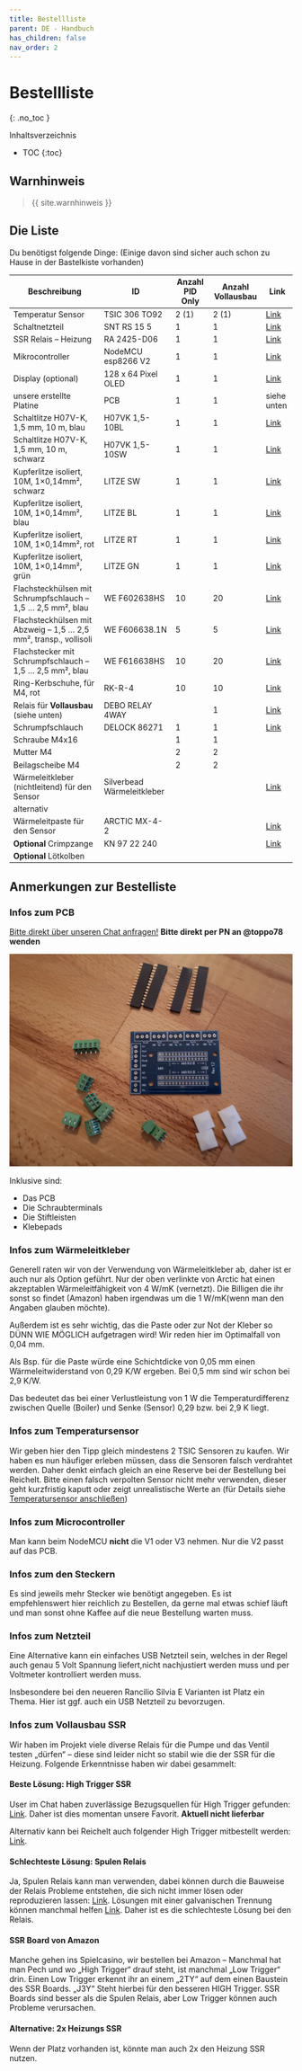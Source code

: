 ```yaml
---
title: Bestellliste
parent: DE - Handbuch
has_children: false
nav_order: 2
---
```


# Bestellliste
{: .no_toc }

Inhaltsverzeichnis

* TOC
{:toc}

## Warnhinweis

> {{ site.warnhinweis }}

## Die Liste

Du benötigst folgende Dinge:
(Einige davon sind sicher auch schon zu Hause in der Bastelkiste vorhanden)

Beschreibung | ID | Anzahl PID Only | Anzahl Vollausbau | Link
-|-|-|-|-
Temperatur Sensor|TSIC 306 TO92|2 (1)|2 (1)|[Link](https://www.reichelt.de/tsic-digitale-halbleiter-temperatursensoren-tsic-306-to92-p82327.html?r=1)
Schaltnetzteil|SNT RS 15 5|1|1|[Link](https://www.reichelt.de/schaltnetzteil-geschlossen-15-w-5-v-3-a-snt-rs-15-5-p137080.html?&trstct=pos_0)
SSR Relais – Heizung|RA 2425-D06|1|1|[Link](https://www.reichelt.de/solid-state-relais-ust-2-32vdc-ulast-24-280v-ra-2425-d06-p22691.html?&trstct=pos_0)
Mikrocontroller|NodeMCU esp8266 V2|1|1|[Link](https://www.amazon.de/AZDelivery-NodeMCU-ESP8266-ESP-12E-Development/dp/B06Y1LZLLY/ref=sr_1_1_sspa?ie=UTF8&qid=1538918768&sr=8-1-spons&keywords=nodemcu+esp8266&psc=1)
Display (optional)|128 x 64 Pixel OLED|1|1|[Link](https://www.amazon.de/AZDelivery-Display-Arduino-Raspberry-gratis/dp/B01L9GC470/ref=sr_1_3?ie=UTF8&qid=1544291613&sr=8-3&keywords=oled+128x64)
unsere erstellte Platine|PCB|1|1|siehe unten
Schaltlitze H07V-K, 1,5 mm, 10 m, blau|H07VK 1,5-10BL|1|1|[Link](https://www.reichelt.de/schaltlitze-h07v-k-1-5-mm-10-m-blau-h07vk-1-5-10bl-p69504.html?)
Schaltlitze H07V-K, 1,5 mm, 10 m, schwarz|H07VK 1,5-10SW|1|1|[Link](https://www.reichelt.de/schaltlitze-h07v-k-1-5-mm-10-m-schwarz-h07vk-1-5-10sw-p69503.html?)
Kupferlitze isoliert, 10M, 1×0,14mm², schwarz|LITZE SW|1|1|[Link](https://www.reichelt.de/kupferlitze-isoliert-10-m-1-x-0-14-mm-schwarz-litze-sw-p10298.html?)
Kupferlitze isoliert, 10M, 1×0,14mm², blau|LITZE BL|1|1|[Link](https://www.reichelt.de/kupferlitze-isoliert-10-m-1-x-0-14-mm-blau-litze-bl-p10292.html?)
Kupferlitze isoliert, 10M, 1×0,14mm², rot|LITZE RT|1|1|[Link](https://www.reichelt.de/kupferlitze-isoliert-10-m-1-x-0-14-mm-rot-litze-rt-p10297.html?)
Kupferlitze isoliert, 10M, 1×0,14mm², grün|LITZE GN|1|1|[Link](https://www.reichelt.de/kupferlitze-isoliert-10-m-1-x-0-14-mm-gruen-litze-gn-p10296.html?)
Flachsteckhülsen mit Schrumpfschlauch – 1,5 … 2,5 mm², blau|WE F602638HS|10|20|[Link](https://www.reichelt.de/flachsteckhuelsen-mit-schrumpfschlauch-1-5-2-5-mm-blau-we-f602638hs-p189402.html?&trstct=pos_0&nbc=1)
Flachsteckhülsen mit Abzweig – 1,5 … 2,5 mm², transp., vollisoli|WE F606638.1N|5|5|[Link](https://www.reichelt.de/flachsteckhuelsen-mit-abzweig-1-5-2-5-mm-transp-vollisoli-we-f606638-1n-p189372.html?search=WE+F606638.1N)
Flachstecker mit Schrumpfschlauch – 1,5 … 2,5 mm², blau|WE F616638HS|10|20|[Link](https://www.reichelt.de/flachstecker-mit-schrumpfschlauch-1-5-2-5-mm-blau-we-f616638hs-p189408.html?&trstct=pos_0&nbc=1)
Ring-Kerbschuhe, für M4, rot|RK-R-4|10|10|[Link](https://www.reichelt.de/ring-kerbschuhe-fuer-m4-rot-rk-r-4-p15260.html?&nbc=1)
Relais für **Vollausbau** (siehe unten)|DEBO RELAY 4WAY||1|[Link](https://www.reichelt.de/entwicklerboards-4-wege-solid-relais-5v-240v-2a-debo-relay-4way-p280064.html?)
Schrumpfschlauch|DELOCK 86271|1|1|[Link](https://www.reichelt.de/schrumpfschlauch-sortiment-schwarz-100-teilig-delock-86271-p152924.html?&trstct=pol_0&nbc=1)
Schraube M4x16||1|1|
Mutter M4||2|2|
Beilagscheibe M4||2|2|
Wärmeleitkleber (nichtleitend) für den Sensor|Silverbead Wärmeleitkleber|||[Link](https://www.amazon.de/Silverbead-W%C3%A4rmeleitkleber-10-Gramm-SG100X/dp/B019MNSABG/ref=sr_1_1?ie=UTF8&qid=1538938085&sr=8-1&keywords=w%C3%A4rmeleitkleber)
alternativ||||
Wärmeleitpaste für den Sensor|ARCTIC MX-4-2|||[Link](https://www.reichelt.de/arctic-mx-4-waermeleitpaste-2g-arctic-mx-4-2-p261247.html?&trstct=pos_14&nbc=1)
**Optional** Crimpzange|KN 97 22 240|||[Link](https://www.reichelt.de/crimpzange-240-mm-isolierte-kabelschuhe-kabelverbinder-kn-97-22-240-p122639.html?&trstct=pos_0&nbc=1)
**Optional** Lötkolben||||                         |        | 4,39  | 1     | 4,39  |

## Anmerkungen zur Bestelliste

### Infos zum PCB

[Bitte direkt über unseren Chat anfragen!](https://chat.rancilio-pid.de/) **Bitte direkt per PN an @toppo78 wenden**

![PCB Lieferumfang](../img/PCB_Lieferumfang.jpeg)

Inklusive sind:
 * Das PCB
 * Die Schraubterminals
 * Die Stiftleisten
 * Klebepads

### Infos zum Wärmeleitkleber
Generell raten wir von der Verwendung von Wärmeleitkleber ab, daher ist er auch nur als Option geführt. Nur der oben verlinkte von Arctic hat einen akzeptablen Wärmeleitfähigkeit von 4 W/mK (vernetzt). Die Billigen die ihr sonst so findet (Amazon) haben irgendwas um die 1 W/mK(wenn man den Angaben glauben möchte).

Außerdem ist es sehr wichtig, das die Paste oder zur Not der Kleber so DÜNN WIE MÖGLICH aufgetragen wird! Wir reden hier im Optimalfall von 0,04 mm.

Als Bsp. für die Paste würde eine Schichtdicke von 0,05 mm einen Wärmeleitwiderstand von 0,29 K/W ergeben. Bei 0,5 mm sind wir schon bei 2,9 K/W.

Das bedeutet das bei einer Verlustleistung von 1 W die Temperaturdifferenz zwischen Quelle (Boiler) und Senke (Sensor) 0,29 bzw. bei 2,9 K liegt.

### Infos zum Temperatursensor
Wir geben hier den Tipp gleich mindestens 2 TSIC Sensoren zu kaufen. Wir haben es nun häufiger erleben müssen, dass die Sensoren falsch verdrahtet werden. Daher denkt einfach gleich an eine Reserve bei der Bestellung bei Reichelt. Bitte einen falsch verpolten Sensor nicht mehr verwenden, dieser geht kurzfristig kaputt oder zeigt unrealistische Werte an (für Details siehe [Temperatursensor anschließen](./hardware/hardware.md#temperatursensor-anschließen))

### Infos zum Microcontroller
Man kann beim NodeMCU **nicht** die V1 oder V3 nehmen. Nur die V2 passt auf das PCB.

### Infos zum den Steckern
Es sind jeweils mehr Stecker wie benötigt angegeben. Es ist empfehlenswert hier reichlich zu Bestellen, da gerne mal etwas schief läuft und man sonst ohne Kaffee auf die neue Bestellung warten muss.

### Infos zum Netzteil
Eine Alternative kann ein einfaches USB Netzteil sein, welches in der Regel auch genau
5 Volt Spannung liefert,nicht nachjustiert werden muss und per Voltmeter kontrolliert werden muss.

Insbesondere bei den neueren Rancilio Silvia E Varianten ist Platz ein Thema. Hier ist ggf. auch ein USB Netzteil zu bevorzugen.

### Infos zum Vollausbau SSR
Wir haben im Projekt viele diverse Relais für die Pumpe und das Ventil testen „dürfen“ – diese sind leider nicht so stabil wie die der SSR für die Heizung. Folgende Erkenntnisse haben wir dabei gesammelt:

#### Beste Lösung: High Trigger SSR
User im Chat haben zuverlässige Bezugsquellen für High Trigger gefunden: [Link](https://www.roboter-bausatz.de/1450/2-kanal-solid-state-relais-modul-5v/230vac-high-level-trigger). Daher ist dies momentan unsere Favorit. **Aktuell nicht lieferbar**

Alternativ kann bei Reichelt auch folgender High Trigger mitbestellt werden: [Link](https://www.reichelt.de/entwicklerboards-4-wege-solid-relais-5v-240v-2a-debo-relay-4way-p280064.html?&trstct=pos_0&nbc=1).

#### Schlechteste Lösung: Spulen Relais
Ja, Spulen Relais kann man verwenden, dabei können durch die Bauweise der Relais Probleme entstehen, die sich nicht immer lösen oder reproduzieren lassen: [Link](https://www.amazon.de/AZDelivery-2-Relais-Optokoppler-Low-Level-Trigger-Arduino/dp/B078Q326KT/ref=sr_1_7_sspa?__mk_de_DE=%C3%85M%C3%85%C5%BD%C3%95%C3%91&dchild=1&keywords=azdelivery%2Bspulen%2Brelais&qid=1603614378&sr=8-7-spons&spLa=ZW5jcnlwdGVkUXVhbGlmaWVyPUExNDdFUE9JRkxXSkNEJmVuY3J5cHRlZElkPUEwNDU5MDU1OVlVSENDWEZNQTQzJmVuY3J5cHRlZEFkSWQ9QTAwNDA1MTEzUlBCUzUwVFdZSTI3JndpZGdldE5hbWU9c3BfbXRmJmFjdGlvbj1jbGlja1JlZGlyZWN0JmRvTm90TG9nQ2xpY2s9dHJ1ZQ&th=1). Lösungen mit einer galvanischen Trennung können manchmal helfen [Link](https://www.kollino.de/arduino/4-8-kanal-relais-anleitung/). Daher ist es die schlechteste Lösung bei den Relais.

#### SSR Board von Amazon
Manche gehen ins Spielcasino, wir bestellen bei Amazon – Manchmal hat man Pech und wo „High Trigger“ drauf steht, ist manchmal „Low Trigger“ drin. Einen Low Trigger erkennt ihr an einem „2TY“ auf dem einen Baustein des SSR Boards. „J3Y“ Steht hierbei für den besseren HIGH Trigger. SSR Boards sind besser als die Spulen Relais, aber Low Trigger können auch Probleme verursachen.

#### Alternative: 2x Heizungs SSR
Wenn der Platz vorhanden ist, könnte man auch 2x den Heizung SSR nutzen.
